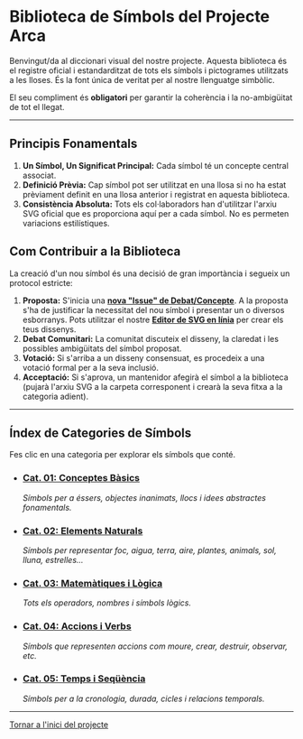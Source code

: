 # Biblioteca de Símbols del Projecte Arca

Benvingut/da al diccionari visual del nostre projecte. Aquesta biblioteca és el registre oficial i estandarditzat de tots els símbols i pictogrames utilitzats a les lloses. És la font única de veritat per al nostre llenguatge simbòlic.

El seu compliment és **obligatori** per garantir la coherència i la no-ambigüitat de tot el llegat.

---

## Principis Fonamentals

1.  **Un Símbol, Un Significat Principal:** Cada símbol té un concepte central associat.
2.  **Definició Prèvia:** Cap símbol pot ser utilitzat en una llosa si no ha estat prèviament definit en una llosa anterior i registrat en aquesta biblioteca.
3.  **Consistència Absoluta:** Tots els col·laboradors han d'utilitzar l'arxiu SVG oficial que es proporciona aquí per a cada símbol. No es permeten variacions estilístiques.

## Com Contribuir a la Biblioteca

La creació d'un nou símbol és una decisió de gran importància i segueix un protocol estricte:

1.  **Proposta:** S'inicia una **[nova "Issue" de Debat/Concepte](https://github.com/Projecte-Arca/wiki/issues/new?template=debat.md&labels=concepte,biblioteca)**. A la proposta s'ha de justificar la necessitat del nou símbol i presentar un o diversos esborranys. Pots utilitzar el nostre **[Editor de SVG en línia](../../EINES/editor-svg.html)** per crear els teus dissenys.
2.  **Debat Comunitari:** La comunitat discuteix el disseny, la claredat i les possibles ambigüitats del símbol proposat.
3.  **Votació:** Si s'arriba a un disseny consensuat, es procedeix a una votació formal per a la seva inclusió.
4.  **Acceptació:** Si s'aprova, un mantenidor afegirà el símbol a la biblioteca (pujarà l'arxiu SVG a la carpeta corresponent i crearà la seva fitxa a la categoria adient).

---

## Índex de Categories de Símbols

Fes clic en una categoria per explorar els símbols que conté.

*   ### **[Cat. 01: Conceptes Bàsics](./categories/01-conceptes-basics.md)**
    *Símbols per a éssers, objectes inanimats, llocs i idees abstractes fonamentals.*

*   ### **[Cat. 02: Elements Naturals](./categories/02-elements-naturals.md)**
    *Símbols per representar foc, aigua, terra, aire, plantes, animals, sol, lluna, estrelles...*

*   ### **[Cat. 03: Matemàtiques i Lògica](./categories/03-matematiques-logica.md)**
    *Tots els operadors, nombres i símbols lògics.*

*   ### **[Cat. 04: Accions i Verbs](./categories/04-accions-verbs.md)**
    *Símbols que representen accions com moure, crear, destruir, observar, etc.*

*   ### **[Cat. 05: Temps i Seqüència](./categories/05-temps-i-sequencia.md)**
    *Símbols per a la cronologia, durada, cicles i relacions temporals.*

---
[Tornar a l'inici del projecte](/wiki/)
